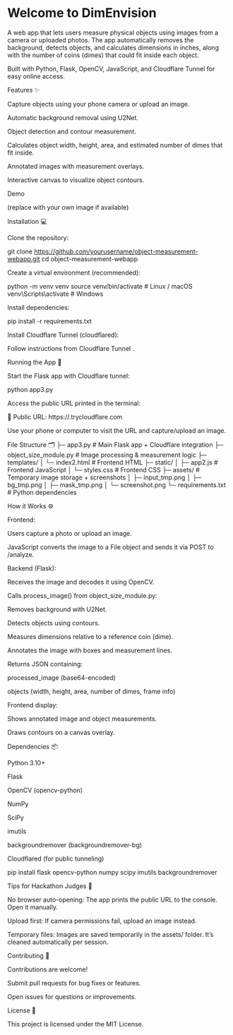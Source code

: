 # Welcome to DimEnvision

A web app that lets users measure physical objects using images from a camera or uploaded photos. The app automatically removes the background, detects objects, and calculates dimensions in inches, along with the number of coins (dimes) that could fit inside each object.

Built with Python, Flask, OpenCV, JavaScript, and Cloudflare Tunnel for easy online access.

Features ✨

Capture objects using your phone camera or upload an image.

Automatic background removal using U2Net.

Object detection and contour measurement.

Calculates object width, height, area, and estimated number of dimes that fit inside.

Annotated images with measurement overlays.

Interactive canvas to visualize object contours.

Demo

(replace with your own image if available)

Installation 💻

Clone the repository:

git clone https://github.com/yourusername/object-measurement-webapp.git
cd object-measurement-webapp


Create a virtual environment (recommended):

python -m venv venv
source venv/bin/activate  # Linux / macOS
venv\Scripts\activate     # Windows


Install dependencies:

pip install -r requirements.txt


Install Cloudflare Tunnel (cloudflared):

Follow instructions from Cloudflare Tunnel
.

Running the App 🚀

Start the Flask app with Cloudflare tunnel:

python app3.py


Access the public URL printed in the terminal:

🚀 Public URL: https://<random-subdomain>.trycloudflare.com


Use your phone or computer to visit the URL and capture/upload an image.

File Structure 🗂️
├─ app3.py                  # Main Flask app + Cloudflare integration
├─ object_size_module.py    # Image processing & measurement logic
├─ templates/
│   └─ index2.html          # Frontend HTML
├─ static/
│   ├─ app2.js              # Frontend JavaScript
│   └─ styles.css           # Frontend CSS
├─ assets/                  # Temporary image storage + screenshots
│   ├─ input_tmp.png
│   ├─ bg_tmp.png
│   ├─ mask_tmp.png
│   └─ screenshot.png
└─ requirements.txt         # Python dependencies

How it Works ⚙️

Frontend:

Users capture a photo or upload an image.

JavaScript converts the image to a File object and sends it via POST to /analyze.

Backend (Flask):

Receives the image and decodes it using OpenCV.

Calls process_image() from object_size_module.py:

Removes background with U2Net.

Detects objects using contours.

Measures dimensions relative to a reference coin (dime).

Annotates the image with boxes and measurement lines.

Returns JSON containing:

processed_image (base64-encoded)

objects (width, height, area, number of dimes, frame info)

Frontend display:

Shows annotated image and object measurements.

Draws contours on a canvas overlay.

Dependencies 📦

Python 3.10+

Flask

OpenCV (opencv-python)

NumPy

SciPy

imutils

backgroundremover (backgroundremover-bg)

Cloudflared (for public tunneling)

pip install flask opencv-python numpy scipy imutils backgroundremover

Tips for Hackathon Judges 🎯

No browser auto-opening: The app prints the public URL to the console. Open it manually.

Upload first: If camera permissions fail, upload an image instead.

Temporary files: Images are saved temporarily in the assets/ folder. It’s cleaned automatically per session.

Contributing 🤝

Contributions are welcome!

Submit pull requests for bug fixes or features.

Open issues for questions or improvements.

License 📜

This project is licensed under the MIT License.
